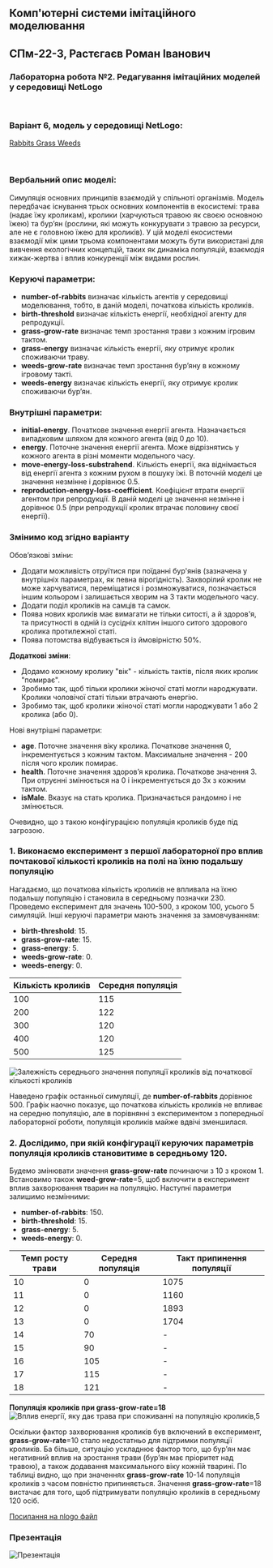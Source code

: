 ## Комп'ютерні системи імітаційного моделювання
## СПм-22-3, **Растєгаєв Роман Іванович**
### Лабораторна робота №**2**. Редагування імітаційних моделей у середовищі NetLogo

<br>

### Варіант 6, модель у середовищі NetLogo:
[Rabbits Grass Weeds](http://www.netlogoweb.org/launch#http://www.netlogoweb.org/assets/modelslib/Sample%20Models/Biology/Rabbits%20Grass%20Weeds.nlogo)

<br>

### Вербальний опис моделі:
Симуляція основних принципів взаємодій у спільноті організмів. Модель передбачає існування трьох основних компонентів в екосистемі: трава (надає їжу кроликам), кролики (харчуються травою як своєю основною їжею) та бурʼян (рослини, які можуть конкурувати з травою за ресурси, але не є головною їжею для кроликів). У цій моделі екосистеми взаємодії між цими трьома компонентами можуть бути використані для вивчення екологічних концепцій, таких як динаміка популяцій, взаємодія хижак-жертва і вплив конкуренції між видами рослин.

### Керуючі параметри:
- **number-of-rabbits** визначає кількість агентів у середовищі моделювання, тобто, в даній моделі, початкова кількість кроликів.
- **birth-threshold** визначає кількість енергії, необхідної агенту для репродукції.
- **grass-grow-rate** визначає темп зростання трави з кожним ігровим тактом.
- **grass-energy** визначає кількість енергії, яку отримує кролик споживаючи траву.
- **weeds-grow-rate** визначає темп зростання бурʼяну в кожному ігровому такті.
- **weeds-energy** визначає кількість енергії, яку отримує кролик споживаючи бурʼян.

### Внутрішні параметри:
- **initial-energy**. Початкове значення енергії агента. Назначається випадковим шляхом для кожного агента (від 0 до 10).
- **energy**. Поточне значення енергії агента. Може відрізнятись у кожного агента в різні моменти модельного часу.
- **move-energy-loss-substrahend**. Кількість енергії, яка віднімається від енергії агента з кожним рухом в пошуку їжі. В поточній моделі це значення незмінне і дорівнює 0.5.
- **reproduction-energy-loss-coefficient**. Коефіцієнт втрати енергії агентом при репродукції. В даній моделі це значення незмінне і дорівнює 0.5 (при репродукції кролик втрачає половину своєї енергії).

### Змінимо код згідно варіанту

Обовʼязкові зміни:
- Додати можливість отруїтися при поїданні бур'янів (зазначена у внутрішніх параметрах, як певна вірогідність). Захворілий кролик не може харчуватися, переміщатися і розмножуватися, позначається іншим кольором і залишається хворим на 3 такти модельного часу. 
- Додати поділ кроликів на самців та самок. 
- Поява нових кроликів має вимагати не тільки ситості, а й здоров'я, та присутності в одній із сусідніх клітин іншого ситого здорового кролика протилежної статі. 
- Поява потомства відбувається із ймовірністю 50%.

**Додаткові зміни**:
- Додамо кожному кролику "вік" - кількість тактів, після яких кролик "помирає".
- Зробимо так, щоб тільки кролики жіночої статі могли народжувати. Кролики чоловічої статі тільки втрачають енергію.
- Зробимо так, щоб кролики жіночої статі могли народжувати 1 або 2 кролика (або 0).

Нові внутрішні параметри:
- **age**. Поточне значення віку кролика. Початкове значення 0, інкрементується з кожним тактом. Максимальне значення - 200 після чого кролик помирає.
- **health**. Поточне значення здоровʼя кролика. Початкове значення 3. При отруєнні змінюється на 0 і інкрементується до 3х з кожним тактом.
- **isMale**. Вказує на стать кролика. Призначається рандомно і не змінюється.<br>

Очевидно, що з такою конфігурацією популяція кроликів буде під загрозою.

### 1. Виконаємо експеримент з першої лабораторної про вплив почтакової кількості кроликів на полі на їхню подальшу популяцію
Нагадаємо, що початкова кількість кроликів не впливала на їхню подальшу популяцію і становила в середньому позначки 230.
Проведемо експеримент для значень 100-500, з кроком 100, усього 5 симуляцій.
Інші керуючі параметри мають значення за замовчуванням:
- **birth-threshold**: 15.
- **grass-grow-rate**: 15.
- **grass-energy**: 5.
- **weeds-grow-rate**: 0.
- **weeds-energy**: 0.

<table>
<thead>
<tr><th>Кількість кроликів</th><th>Середня популяція</th></tr>
</thead>
<tbody>
<tr><td>100</td><td>115</td></tr>
<tr><td>200</td><td>122</td></tr>
<tr><td>300</td><td>120</td></tr>
<tr><td>400</td><td>120</td></tr>
<tr><td>500</td><td>125</td></tr>
</tbody>
</table>

![Залежність середнього значення популяції кроликів від початкової кількості кроликів](populations-1_1.png)<br>

Наведено графік останньої симуляції, де **number-of-rabbits** дорівнює 500.
Графік наочно показує, що початкова кількість кроликів не впливає на середню популяцію, але в порівнянні з експериментом з попередньої лабораторної роботи, популяція кроликів майже вдвічі зменшилася.

### 2. Дослідимо, при якій конфігурації керуючих параметрів популяція кроликів становитиме в середньому 120.
Будемо змінювати значення **grass-grow-rate** починаючи з 10 з кроком 1. 
Встановимо також **weed-grow-rate**=5, щоб включити в експеримент вплив захворювання тварин на популяцію. 
Наступні параметри залишимо незмінними:
- **number-of-rabbits**: 150.
- **birth-threshold**: 15.
- **grass-energy**: 5.
- **weeds-energy**: 0.

<table>
<thead>
<tr><th>Темп росту трави</th><th>Середня популяція</th><th>Такт припинення популяції</th></tr>
</thead>
<tbody>
<tr><td>10</td><td>0</td><td>1075</td></tr>
<tr><td>11</td><td>0</td><td>1160</td></tr>
<tr><td>12</td><td>0</td><td>1893</td></tr>
<tr><td>13</td><td>0</td><td>1704</td></tr>
<tr><td>14</td><td>70</td><td>-</td></tr>
<tr><td>15</td><td>90</td><td>-</td></tr>
<tr><td>16</td><td>105</td><td>-</td></tr>
<tr><td>17</td><td>115</td><td>-</td></tr>
<tr><td>18</td><td>121</td><td>-</td></tr>
</tbody>
</table>

**Популяція кроликів при grass-grow-rate=18**<br>
![Вплив енергії, яку дає трава при споживанні на популяцію кроликів,5](populations-2_1.png)<br>

Оскільки фактор захворювання кроликів був включений в експеримент, **grass-grow-rate**=10 стало недостатньо для підтримки популяції кроликів.
Ба більше, ситуацію ускладнює фактор того, що бурʼян має негативний вплив на зростання трави (бурʼян має пріоритет над травою), а також додавання максимального віку кожній тварині.
По таблиці видно, що при значеннях **grass-grow-rate** 10-14 популяція кроликів з часом повністю припиняється.
Значення **grass-grow-rate**=18 вистачає для того, щоб підтримувати популяцію кроликів в середньому 120 осіб.<br>

[Посилання на nlogo файл](_model.nlogo)<br>

### Презентація
![Презентація](presentation.gif)<br>
